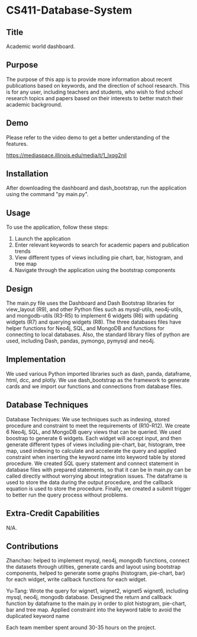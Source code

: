 # CS411-Database-System

## Title 
Academic world dashboard.

## Purpose 
The purpose of this app is to provide more information about recent publications based on keywords, and the direction of school research. This is for any user, including teachers and students, who wish to find school research topics and papers based on their interests to better match their academic background.

## Demo
Please refer to the video demo to get a better understanding of the features.

https://mediaspace.illinois.edu/media/t/1_lxqg2nil

## Installation 
After downloading the dashboard and dash_bootstrap, run the application using the command "py main.py".

## Usage 
To use the application, follow these steps:

1. Launch the application 
2. Enter relevant keywords to search for academic papers and publication trends 
3. View different types of views including pie chart, bar, histogram, and tree map 
4. Navigate through the application using the bootstrap components

## Design 
The main.py file uses the Dashboard and Dash Bootstrap libraries for view_layout (R9), and other Python files such as mysql-utils, neo4j-utils, and mongodb-utils (R3-R5) to implement 6 widgets (R6) with updating widgets (R7) and querying widgets (R8). The three databases files have helper functions for Neo4j, SQL, and MongoDB and functions for connecting to local databases. Also, the standard library files of python are used, including Dash, pandas, pymongo, pymysql and neo4j.

## Implementation 
We used various Python imported libraries such as dash, panda, dataframe, html, dcc, and plotly. We use dash_bootstrap as the framework to generate cards and we import our functions and connections from database files. 

## Database Techniques
Database Techniques: We use techniques such as indexing, stored procedure and constraint to meet the requirements of (R10-R12). We create 6 Neo4j, SQL, and MongoDB query views that can be queried. We used boostrap to generate 6 widgets. Each widget will accept input, and then generate different types of views including pie-chart, bar, histogram, tree map, used indexing to calculate and accelerate the query and applied constraint when inserting the keyword name into keyword table by stored procedure. We created SQL query statement and connect statement in database files with prepared statements, so that it can be in main.py can be called directly without worrying about integration issues. The dataframe is used to store the data during the output procedure, and the callback equation is used to store the procedure. Finally, we created a submit trigger to better run the query process without problems.

## Extra-Credit Capabilities 
N/A.

## Contributions 
Zhanchao: helped to implement mysql, neo4j, mongodb functions, connect the datasets through utilties, generate cards and layout using bootstrap components, helped to generate some graphs (histogram, pie-chart, bar) for each widget, write callback functions for each widget.


Yu-Tang: Wrote the query for wignet1, wignet2, wignet5 wignet6, including mysql, neo4j, mongodb database. Designed the return and callback function by dataframe to the main.py in order to plot  histogram, pie-chart, bar and tree map. Applied constraint into the keyword table to avoid the duplicated keyword name 

Each team member spent around 30-35 hours on the project.
